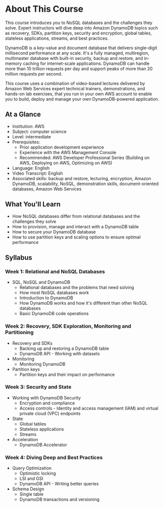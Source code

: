# About This Course

This course introduces you to NoSQL databases and the challenges they solve. Expert instructors will dive deep into Amazon DynamoDB topics such as recovery, SDKs, partition keys, security and encryption, global tables, stateless applications, streams, and best practices.

DynamoDB is a key-value and document database that delivers single-digit millisecond performance at any scale. It's a fully managed, multiregion, multimaster database with built-in security, backup and restore, and in-memory caching for internet-scale applications. DynamoDB can handle more than 10 trillion requests per day and support peaks of more than 20 million requests per second.

This course uses a combination of video-based lectures delivered by Amazon Web Services expert technical trainers, demonstrations, and hands-on lab exercises, that you run in your own AWS account to enable you to build, deploy and manage your own DynamoDB-powered application.

## At a Glance

* Institution: AWS
* Subject: computer science
* Level: intermediate
* Prerequisites:
    * Prior application development experience
    * Experience with the AWS Management Console
    * Recommended: AWS Developer Professional Series (Building on AWS, Deploying on AWS, Optimizing on AWS)
* Language: English
* Video Transcript: English
* Associated skills: backup and restore, lecturing, encryption, Amazon DynamoDB, scalability, NoSQL, demonstration skills, document-oriented databases, Amazon Web Services

## What You'll Learn

* How NoSQL databases differ from relational databases and the challenges they solve
* How to provision, manage and interact with a DynamoDB table
* How to secure your DynamoDB database
* How to use partition keys and scaling options to ensure optimal performance

## Syllabus

### Week 1: Relational and NoSQL Databases

* SQL, NoSQL and DynamoDB
    * Relational databases and the problems that need solving
    * How most NoSQL databases work
    * Introduction to DynamoDB
    * How DynamoDB works and how it's different than other NoSQL databases
    * Basic DynamoDB code operations

### Week 2: Recovery, SDK Exploration, Monitoring and Partitioning

* Recovery and SDKs
    * Backing up and restoring a DynamoDB table
    * DynamoDB API - Working with datasets
* Monitoring
    * Monitoring DynamoDB
* Partition keys
    * Partition keys and their impact on performance

### Week 3: Security and State

* Working with DynamoDB Security
    * Encryption and compliance
    * Access controls - Identity and access management (IAM) and virtual private cloud (VPC) endpoints
* State
    * Global tables
    * Stateless applications
    * Streams
* Acceleration
    * DynamoDB Accelerator

### Week 4: Diving Deep and Best Practices

* Query Optimization
    * Optimistic locking
    * LSI and GSI
    * DynamoDB API - Writing better queries
* Schema Design
    * Single table
    * DynamoDB transactions and versioning
        
